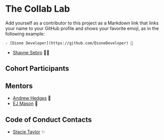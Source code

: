 # The Collab Lab

Add yourself as a contributor to this project as a Markdown link that links your name to your GitHub profile and shows your favorite emoji, as in the following example:

    - [Dione Developer](https://github.com/DioneDeveloper) 💅
- [Shayne Sebro](https://github.com/snsebro) 🙌🏾

## Cohort Participants

## Mentors

- [Andrew Hedges](https://github.com/segdeha) 🦔
- [EJ Mason](https://github.com/mxmason) 🐧

## Code of Conduct Contacts

- [Stacie Taylor](https://github.com/stacietaylorcima) ✨
